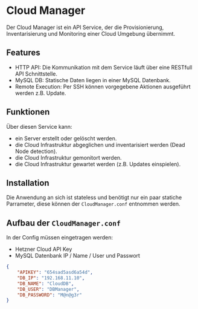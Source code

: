 # Cloud Manager

Der Cloud Manager ist ein API Service, der die Provisionierung, Inventarisierung und Monitoring einer Cloud Umgebung übernimmt.

## Features

- HTTP API: Die Kommunikation mit dem Service läuft über eine RESTfull API Schnittstelle.
- MySQL DB: Statische Daten liegen in einer MySQL Datenbank.
- Remote Execution: Per SSH können vorgegebene Aktionen ausgeführt werden z.B. Update.

## Funktionen

Über diesen Service kann:

- ein Server erstellt oder gelöscht werden.
- die Cloud Infrastruktur abgeglichen und inventarisiert werden (Dead Node detection).
- die Cloud Infrastruktur gemonitort werden.
- die Cloud Infrastruktur gewartet werden (z.B. Updates einspielen).

## Installation

Die Anwendung an sich ist stateless und benötigt nur ein paar statiche Parrameter, diese können der `CloudManager.conf` entnommen werden.


## Aufbau der `CloudManager.conf`

In der Config müssen eingetragen werden:
+ Hetzner Cloud API Key
+ MySQL Datenbank IP / Name / User und Passwort

```json
{
    "APIKEY": "654sad5asd6a54d",
    "DB_IP": "192.168.11.10",
    "DB_NAME": "CloudDB",
    "DB_USER": "DBManager",
    "DB_PASSWORD": "M@n@g3r"
}
```
